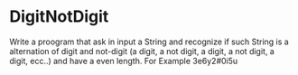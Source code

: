 # DigitNotDigit
Write a proogram that ask in input a String and recognize if such String is a alternation of digit and not-digit  (a digit, a not digit, a digit, a not digit, a digit, ecc..) and have a  even length. For Example  3e6y2#0i5u
